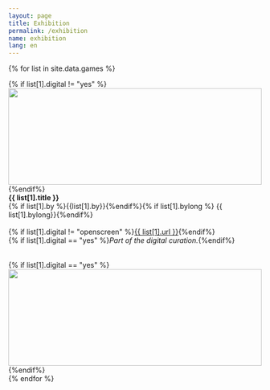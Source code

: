 ```yaml
---
layout: page
title: Exhibition
permalink: /exhibition
name: exhibition
lang: en
---
```



{% for list in site.data.games %}
<div class="row blog-list">
  {% if list[1].digital != "yes" %}
  <div class="third">
  	<a class="image" {% if list[1].digital != "openscreen" %}href="{{ list[1].url }}"{%endif%}><img style="width: 100%; object-fit: cover; height: 12rem; margin:0;" src="{{ site.baseurl }}/assets/img/{{ list[1].img }}"></a>
  </div>
  	{%endif%}
  <div class="two-third" style="padding-bottom:2rem">
  	<b>{{ list[1].title }}</b><br>{% if list[1].by %}{{list[1].by}}{%endif%}{% if list[1].bylong %} {{ list[1].bylong}}{%endif%}<br><br>{% if list[1].digital != "openscreen" %}<a href="{{ list[1].url }}">{{ list[1].url }}</a>{%endif%}<br>{% if list[1].digital == "yes" %}<i>Part of the digital curation.</i>{%endif%}
  </div>
  {% if list[1].digital == "yes" %}
  <div class="third">
  	<a class="image" {% if list[1].digital != "openscreen" %}href="{{ list[1].url }}"{%endif%}><img style="width: 100%; object-fit: cover; height: 12rem; margin:0;" src="{{ site.baseurl }}/assets/img/{{ list[1].img }}"></a>
  </div>
  	{%endif%}
</div>
{% endfor %}